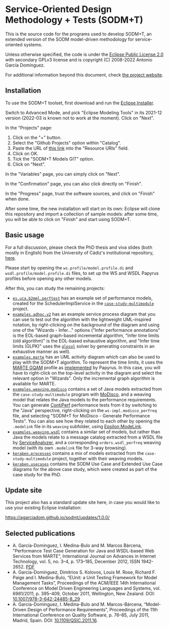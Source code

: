 # Service-Oriented Design Methodology + Tests (SODM+T)

This is the source code for the programs used to develop SODM+T, an extended version of the SODM model-driven methodology for service-oriented systems.

Unless otherwise specified, the code is under the [Eclipse Public License 2.0](https://www.eclipse.org/legal/epl-2.0/) with secondary GPLv3 license and is copyright (C) 2008-2022 Antonio García Domínguez.

For additional information beyond this document, check [the project website](https://agarciadom.github.io/sodmt/).

## Installation

To use the SODM+T toolset, first download and run the [Eclipse Installer](https://www.eclipse.org/downloads/).

Switch to Advanced Mode, and pick "Eclipse Modeling Tools" in its 2021-12 version (2022-03 is known not to work at the moment).
Click on "Next".

In the "Projects" page:

1. Click on the "+" button.
1. Select the "Github Projects" option within "Catalog".
1. Paste the URL of [this link](https://raw.githubusercontent.com/agarciadom/sodmt/master/workspace-models/sodmt.models.oomph/SODMTModelsGIT.setup) into the "Resource URIs" field.
1. Click on OK.
1. Tick the "SODM+T Models GIT" option.
1. Click on "Next".

In the "Variables" page, you can simply click on "Next".

In the "Confirmation" page, you can also click directly on "Finish".

In the "Progress" page, trust the software sources, and click on "Finish" when done.

After some time, the new installation will start on its own: Eclipse will clone this repository and import a collection of sample models: after some time, you will be able to click on "Finish" and start using SODM+T.

## Basic usage

For a full discussion, please check the PhD thesis and viva slides (both mostly in English) from the University of Cádiz's institutional repository, [here](http://rodin.uca.es/xmlui/handle/10498/15965).

Please start by opening the `ws.profile/model.profile.di` and `wsdl.profile/model.profile.di` files, to set up the WS and WSDL Papyrus profiles before opening any other models.

After this, you can study the remaining projects:

* [`es.uca.b2mml.perftest`](workspace-models/es.uca.b2mml.perftest) has an example set of performance models, created for the SchedulerImplService in the [`case-study-multimodule`](case-study-multimodule) project.
* [`examples.adhoc.v2`](workspace-models/examples.adhoc.v2) has an example service process diagram that you can use to test out the algorithm with the lightweight UML-inspired notation, by right-clicking on the background of the diagram and using one of the "Wizards - Infer..." options ("Infer performance annotations" is the EOL-based graph-based incremental algorithm, "Infer time limits (old algorithm)" is the EOL-based exhaustive algorithm, and "Infer time limits (GLPK)" uses the [`glpsol`](https://www.gnu.org/software/glpk/) solver by generating constraints in an exhaustive manner as well).
* [`examples.marte`](workspace-models/examples.marte) has an UML activity diagram which can also be used to play with the SODM+T algorithm. To represent the time limits, it uses the [MARTE GQAM](https://www.omg.org/omgmarte/) profile as [implemented](https://www.eclipse.org/papyrus/components/marte/) by Papyrus. In this case, you will have to right-click on the top-level activity in the diagram and select the relevant option in "Wizards". Only the incremental graph algorithm is available for MARTE.
* [`examples.weaving.modisco`](workspace-models/examples.weaving.modisco) contains a set of Java models extracted from the `case-study-multimodule` program with [MoDisco](https://www.eclipse.org/MoDisco/), and a weaving model that relates the Java models to the performance requirements. You can generate [ContiPerf](https://sourceforge.net/projects/contiperf/) performance tests from it by switching to the "Java" perspective, right-clicking on the `ws-impl.modisco_perfreq` file, and selecting "SODM+T for MoDisco - Generate Performance Tests". You can also see how they related to each other by opening the `.modelink` file in its `weaving` subfolder, using [Epsilon ModeLink](https://www.eclipse.org/epsilon/doc/modelink/).
* [`examples.weaving.wsdl`](workspace-models/examples.weaving.wsdl) contains a similar set of models, but rather than Java the models relate to a message catalog extracted from a WSDL file by [ServiceAnalyzer](workspace-metamodels/bundles/es.uca.webservices.service-analyzer), and a corresponding `orders.wsdl_perfreq` weaving model (with its own `.modelink` file for 3-way browsing).
* [`keraben.processes`](workspace-models/keraben.processes) contains a mix of models extracted from the `case-study-multimodule` project, together with their weaving models.
* [`keraben.usecases`](workspace-models/keraben.usecases) contains the SODM Use Case and Extended Use Case diagrams for the above case study, which were created as part of the case study for the PhD.

## Update site

This project also has a standard update site here, in case you would like to use your existing Eclipse installation:

https://agarciadom.github.io/sodmt/updates/1.0.0/

## Selected publications

* A. García-Domínguez, I. Medina-Bulo and M. Marcos Bárcena, "Performance Test Case Generation for Java and WSDL-based Web Services from MARTE", International Journal on Advances in Internet Technology, vol. 5, no. 3–4, p. 173–185, December 2012, ISSN 1942-2652. [PDF](http://www.iariajournals.org/internet_technology/inttech_v5_n34_2012_paged.pdf)
* A. García-Domínguez, Dimitrios S. Kolovos, Louis M. Rose, Richard F. Paige and I. Medina-Bulo, “EUnit: a Unit Testing Framework for Model Management Tasks”, Proceedings of the ACM/IEEE 14th International Conference on Model Driven Engineering Languages and Systems, vol. 6981/2011, p. 395–409, October 2011, Wellington, New Zealand. DOI: [10.1007/978-3-642-24485-8_29](http://dx.doi.org/10.1007/978-3-642-24485-8_29)
* A. García-Domínguez, I. Medina-Bulo and M. Marcos-Bárcena, “Model-Driven Design of Performance Requirements”, Proceedings of the 11th International Conference on Quality Software, p. 76–85, July 2011, Madrid, Spain. DOI: [10.1109/QSIC.2011.16](http://dx.doi.org/10.1109/QSIC.2011.16).
